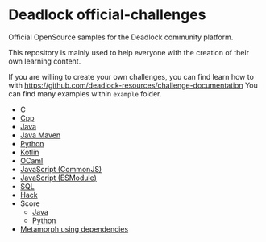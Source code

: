 # Deadlock official-challenges

Official OpenSource samples for the Deadlock community platform.

This repository is mainly used to help everyone with the creation of their own learning content.

If you are willing to create your own challenges, you can find learn how to with https://github.com/deadlock-resources/challenge-documentation
You can find many examples within `example` folder.  

- [C](./example/code_c)
- [Cpp](./example/code_cpp)
- [Java](./example/code_java)
- [Java Maven](./example/code_java_maven)
- [Python](./example/code_python)
- [Kotlin](./example/code_kotlin)
- [OCaml](./example/code_ocaml)
- [JavaScript (CommonJS)](example/code_javascript_commonjs)
- [JavaScript (ESModule)](example/code_javascript_esmodule)
- [SQL](example/code_sql)
- [Hack](example/hack)
- Score
    - [Java](./example/code_score_java)
    - [Python](./example/code_score_python)
- [Metamorph using dependencies](./example/metamorph_using_dependencies)
